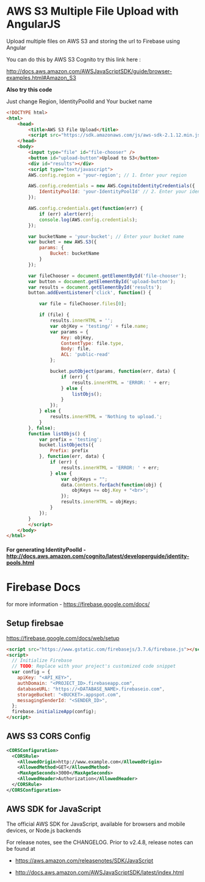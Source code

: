 # AWS S3 Multiple File Upload with AngularJS
Upload multiple files on AWS S3 and storing the url to Firebase using Angular


You can do this by AWS S3 Cognito
try this link here :

http://docs.aws.amazon.com/AWSJavaScriptSDK/guide/browser-examples.html#Amazon_S3

**Also try this code**

Just change Region, IdentityPoolId and Your bucket name 

````HTML
<!DOCTYPE html>
<html>
    <head>
        <title>AWS S3 File Upload</title>
        <script src="https://sdk.amazonaws.com/js/aws-sdk-2.1.12.min.js"></script>
    </head>
    <body>
        <input type="file" id="file-chooser" />
        <button id="upload-button">Upload to S3</button>
        <div id="results"></div>
        <script type="text/javascript">
        AWS.config.region = 'your-region'; // 1. Enter your region

        AWS.config.credentials = new AWS.CognitoIdentityCredentials({
            IdentityPoolId: 'your-IdentityPoolId' // 2. Enter your identity pool
        });

        AWS.config.credentials.get(function(err) {
            if (err) alert(err);
            console.log(AWS.config.credentials);
        });

        var bucketName = 'your-bucket'; // Enter your bucket name
        var bucket = new AWS.S3({
            params: {
                Bucket: bucketName
            }
        });

        var fileChooser = document.getElementById('file-chooser');
        var button = document.getElementById('upload-button');
        var results = document.getElementById('results');
        button.addEventListener('click', function() {

            var file = fileChooser.files[0];

            if (file) {
                results.innerHTML = '';
                var objKey = 'testing/' + file.name;
                var params = {
                    Key: objKey,
                    ContentType: file.type,
                    Body: file,
                    ACL: 'public-read'
                };

                bucket.putObject(params, function(err, data) {
                    if (err) {
                        results.innerHTML = 'ERROR: ' + err;
                    } else {
                        listObjs();
                    }
                });
            } else {
                results.innerHTML = 'Nothing to upload.';
            }
        }, false);
        function listObjs() {
            var prefix = 'testing';
            bucket.listObjects({
                Prefix: prefix
            }, function(err, data) {
                if (err) {
                    results.innerHTML = 'ERROR: ' + err;
                } else {
                    var objKeys = "";
                    data.Contents.forEach(function(obj) {
                        objKeys += obj.Key + "<br>";
                    });
                    results.innerHTML = objKeys;
                }
            });
        }
        </script>
    </body>
</html>
````
#### For generating IdentityPoolId - http://docs.aws.amazon.com/cognito/latest/developerguide/identity-pools.html

# Firebase Docs 

for more information - https://firebase.google.com/docs/

## Setup firebsae
https://firebase.google.com/docs/web/setup

````HTML
<script src="https://www.gstatic.com/firebasejs/3.7.6/firebase.js"></script>
<script>
  // Initialize Firebase
  // TODO: Replace with your project's customized code snippet
  var config = {
    apiKey: "<API_KEY>",
    authDomain: "<PROJECT_ID>.firebaseapp.com",
    databaseURL: "https://<DATABASE_NAME>.firebaseio.com",
    storageBucket: "<BUCKET>.appspot.com",
    messagingSenderId: "<SENDER_ID>",
  };
  firebase.initializeApp(config);
</script>
````

## AWS S3 CORS Config

````XML
<CORSConfiguration>
  <CORSRule>
    <AllowedOrigin>http://www.example.com</AllowedOrigin>
    <AllowedMethod>GET</AllowedMethod>
    <MaxAgeSeconds>3000</MaxAgeSeconds>
    <AllowedHeader>Authorization</AllowedHeader>
  </CORSRule>
</CORSConfiguration>
````
## AWS SDK for JavaScript
The official AWS SDK for JavaScript, available for browsers and mobile devices, or Node.js backends

For release notes, see the CHANGELOG. Prior to v2.4.8, release notes can be found at 

  - https://aws.amazon.com/releasenotes/SDK/JavaScript
  
  - http://docs.aws.amazon.com/AWSJavaScriptSDK/latest/index.html





